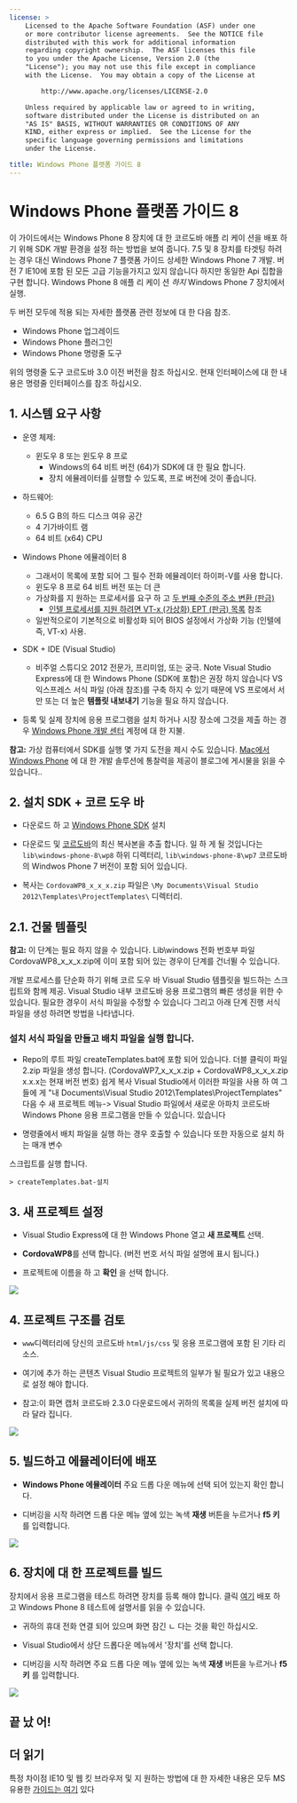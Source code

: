 ```yaml
---
license: >
    Licensed to the Apache Software Foundation (ASF) under one
    or more contributor license agreements.  See the NOTICE file
    distributed with this work for additional information
    regarding copyright ownership.  The ASF licenses this file
    to you under the Apache License, Version 2.0 (the
    "License"); you may not use this file except in compliance
    with the License.  You may obtain a copy of the License at

        http://www.apache.org/licenses/LICENSE-2.0

    Unless required by applicable law or agreed to in writing,
    software distributed under the License is distributed on an
    "AS IS" BASIS, WITHOUT WARRANTIES OR CONDITIONS OF ANY
    KIND, either express or implied.  See the License for the
    specific language governing permissions and limitations
    under the License.

title: Windows Phone 플랫폼 가이드 8
---
```


# Windows Phone 플랫폼 가이드 8

이 가이드에서는 Windows Phone 8 장치에 대 한 코르도바 애플 리 케이 션을 배포 하기 위해 SDK 개발 환경을 설정 하는 방법을 보여 줍니다. 7.5 및 8 장치를 타겟팅 하려는 경우 대신 Windows Phone 7 플랫폼 가이드 상세한 Windows Phone 7 개발. 버전 7 IE10에 포함 된 모든 고급 기능을가지고 있지 않습니다 하지만 동일한 Api 집합을 구현 합니다. Windows Phone 8 애플 리 케이 션 *하지* Windows Phone 7 장치에서 실행.

두 버전 모두에 적용 되는 자세한 플랫폼 관련 정보에 대 한 다음 참조.

*   Windows Phone 업그레이드
*   Windows Phone 플러그인
*   Windows Phone 명령줄 도구

위의 명령줄 도구 코르도바 3.0 이전 버전을 참조 하십시오. 현재 인터페이스에 대 한 내용은 명령줄 인터페이스를 참조 하십시오.

## 1. 시스템 요구 사항

*   운영 체제:
    
    *   윈도우 8 또는 윈도우 8 프로 
        *   Windows의 64 비트 버전 (64)가 SDK에 대 한 필요 합니다.
        *   장치 에뮬레이터를 실행할 수 있도록, 프로 버전에 것이 좋습니다.

*   하드웨어:
    
    *   6.5 G B의 하드 디스크 여유 공간
    *   4 기가바이트 램
    *   64 비트 (x64) CPU

*   Windows Phone 에뮬레이터 8
    
    *   그래서이 목록에 포함 되어 그 필수 전화 에뮬레이터 하이퍼-V를 사용 합니다.
    *   윈도우 8 프로 64 비트 버전 또는 더 큰
    *   가상화를 지 원하는 프로세서를 요구 하 고 [두 번째 수준의 주소 변환 (판금)][1] 
        *   [인텔 프로세서를 지원 하려면 VT-x (가상화) EPT (판금) 목록][2] 참조
    *   일반적으로이 기본적으로 비활성화 되어 BIOS 설정에서 가상화 기능 (인텔에 즉, VT-x) 사용.

*   SDK + IDE (Visual Studio)
    
    *   비주얼 스튜디오 2012 전문가, 프리미엄, 또는 궁극. Note Visual Studio Express에 대 한 Windows Phone (SDK에 포함)은 권장 하지 않습니다 VS 익스프레스 서식 파일 (아래 참조)를 구축 하지 수 있기 때문에 VS 프로에서 서만 또는 더 높은 **템플릿 내보내기** 기능을 필요 하지 않습니다.

*   등록 및 실제 장치에 응용 프로그램을 설치 하거나 시장 장소에 그것을 제출 하는 경우 [Windows Phone 개발 센터][3] 계정에 대 한 지불.

 [1]: http://en.wikipedia.org/wiki/Second_Level_Address_Translation
 [2]: http://ark.intel.com/Products/VirtualizationTechnology
 [3]: http://dev.windowsphone.com/en-us/publish

**참고:** 가상 컴퓨터에서 SDK를 실행 몇 가지 도전을 제시 수도 있습니다. [Mac에서 Windows Phone][4] 에 대 한 개발 솔루션에 통찰력을 제공이 블로그에 게시물을 읽을 수 있습니다..

 [4]: http://aka.ms/BuildaWP8apponaMac

## 2. 설치 SDK + 코르 도우 바

*   다운로드 하 고 [Windows Phone SDK][5] 설치

*   다운로드 및 [코르도바][6]의 최신 복사본을 추출 합니다. 일 하 게 될 것입니다는 `lib\windows-phone-8\wp8` 하위 디렉터리, `lib\windows-phone-8\wp7` 코르도바의 Windwos Phone 7 버전이 포함 되어 있습니다.

*   복사는 `CordovaWP8_x_x_x.zip` 파일은 `\My Documents\Visual Studio 2012\Templates\ProjectTemplates\` 디렉터리.

 [5]: http://www.microsoft.com/en-us/download/details.aspx?id=35471
 [6]: http://phonegap.com/download

## 2.1. 건물 템플릿

**참고:** 이 단계는 필요 하지 않을 수 있습니다. Lib\windows 전화 번호부 파일 CordovaWP8\_x\_x_x.zip에 이미 포함 되어 있는 경우이 단계를 건너뛸 수 있습니다.

개발 프로세스를 단순화 하기 위해 코르 도우 바 Visual Studio 템플릿을 빌드하는 스크립트와 함께 제공. Visual Studio 내부 코르도바 응용 프로그램의 빠른 생성을 위한 수 있습니다. 필요한 경우이 서식 파일을 수정할 수 있습니다 그리고 아래 단계 진행 서식 파일을 생성 하려면 방법을 나타냅니다.

### 설치 서식 파일을 만들고 배치 파일을 실행 합니다.

*   Repo의 루트 파일 createTemplates.bat에 포함 되어 있습니다. 더블 클릭이 파일 2.zip 파일을 생성 합니다. (CordovaWP7\_x\_x\_x.zip + CordovaWP8\_x\_x\_x.zip x.x.x는 현재 버전 번호) 쉽게 복사 Visual Studio에서 이러한 파일을 사용 하 여 그들에 게 "내 Documents\Visual Studio 2012\Templates\ProjectTemplates\" 다음 수 새 프로젝트 메뉴-> Visual Studio 파일에서 새로운 아파치 코르도바 Windows Phone 응용 프로그램을 만들 수 있습니다. 있습니다

*   명령줄에서 배치 파일을 실행 하는 경우 호출할 수 있습니다 또한 자동으로 설치 하는 매개 변수

스크립트를 실행 합니다.

    > createTemplates.bat-설치
    

## 3. 새 프로젝트 설정

*   Visual Studio Express에 대 한 Windows Phone 열고 **새 프로젝트** 선택.

*   **CordovaWP8**를 선택 합니다. (버전 번호 서식 파일 설명에 표시 됩니다.)

*   프로젝트에 이름을 하 고 **확인** 을 선택 합니다.

![][7]

 [7]: img/guide/platforms/wp8/StandAloneTemplate.png

## 4. 프로젝트 구조를 검토

*   `www`디렉터리에 당신의 코르도바 `html/js/css` 및 응용 프로그램에 포함 된 기타 리소스.

*   여기에 추가 하는 콘텐츠 Visual Studio 프로젝트의 일부가 될 필요가 있고 내용으로 설정 해야 합니다.

*   참고:이 화면 캡처 코르도바 2.3.0 다운로드에서 귀하의 목록을 실제 버전 설치에 따라 달라 집니다.

![][8]

 [8]: img/guide/platforms/wp8/projectStructure.png

## 5. 빌드하고 에뮬레이터에 배포

*   **Windows Phone 에뮬레이터** 주요 드롭 다운 메뉴에 선택 되어 있는지 확인 합니다.

*   디버깅을 시작 하려면 드롭 다운 메뉴 옆에 있는 녹색 **재생** 버튼을 누르거나 **f5 키** 를 입력합니다.

![][9]

 [9]: img/guide/platforms/wp8/BuildEmulator.png

## 6. 장치에 대 한 프로젝트를 빌드

장치에서 응용 프로그램을 테스트 하려면 장치를 등록 해야 합니다. 클릭 [여기][10] 배포 하 고 Windows Phone 8 테스트에 설명서를 읽을 수 있습니다.

 [10]: http://msdn.microsoft.com/en-us/library/windowsphone/develop/ff402565(v=vs.105).aspx

*   귀하의 휴대 전화 연결 되어 있으며 화면 잠긴 ㄴ 다는 것을 확인 하십시오.

*   Visual Studio에서 상단 드롭다운 메뉴에서 '장치'를 선택 합니다.

*   디버깅을 시작 하려면 주요 드롭 다운 메뉴 옆에 있는 녹색 **재생** 버튼을 누르거나 **f5 키** 를 입력합니다.

![][11]

 [11]: img/guide/platforms/wp7/wpd.png

## 끝 났 어!

## 더 읽기

특정 차이점 IE10 및 웹 킷 브라우저 및 지 원하는 방법에 대 한 자세한 내용은 모두 MS 유용한 [가이드는 여기][12] 있다

 [12]: http://blogs.windows.com/windows_phone/b/wpdev/archive/2012/11/15/adapting-your-webkit-optimized-site-for-internet-explorer-10.aspx